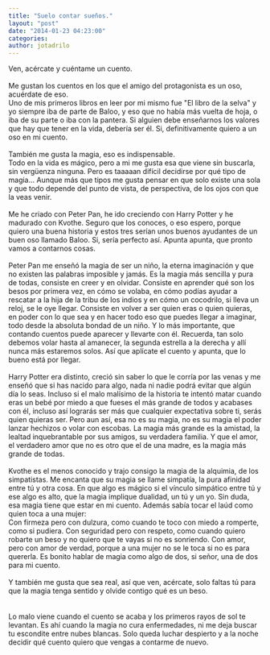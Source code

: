 ```yaml
---
title: "Suelo contar sueños."
layout: "post"
date: "2014-01-23 04:23:00"
categories: 
author: jotadrilo
---
```


<div class="css-full-post-content js-full-post-content">
Ven, acércate y cuéntame un cuento.<br /><br /><div style="text-align: left;">Me gustan los cuentos en los que el amigo del protagonista es un oso, acuérdate de eso.&nbsp;</div><div style="text-align: center;"><div style="text-align: left;">Uno de mis primeros libros en leer por mi mismo fue "El libro de la selva" y yo siempre iba de parte de Baloo, y eso que no había más vuelta de hoja, o iba de su parte o iba con la pantera. Si alguien debe enseñarnos los valores que hay que tener en la vida, debería ser él. Si, definitivamente quiero a un oso en mi cuento.</div></div><div style="text-align: center;"><div style="text-align: left;"><br /></div></div><div style="text-align: left;">También me gusta la magia, eso es indispensable.&nbsp;</div><div style="text-align: center;"><div style="text-align: right;"><div style="text-align: left;">Todo en la vida es mágico, pero a mi me gusta esa que viene sin buscarla, sin vergüenza ninguna. Pero es taaaaan difícil decidirse por qué tipo de magia... Aunque más que tipos me gusta pensar en que solo existe una sola y que todo depende del punto de vista, de perspectiva, de los ojos con que la veas venir.&nbsp;</div></div></div><div style="text-align: center;"><div style="text-align: right;"><div style="text-align: left;"><br /></div></div></div><div style="text-align: center;"><div style="text-align: right;"><div style="text-align: left;">Me he criado con Peter Pan, he ido creciendo con Harry Potter y he madurado con Kvothe. Seguro que los conoces, o eso espero, porque quiero una buena historia y estos tres serían unos buenos ayudantes de un buen oso llamado Baloo. Si, sería perfecto así. Apunta apunta, que pronto vamos a contarnos cosas.</div></div></div><div style="text-align: center;"><div style="text-align: right;"><div style="text-align: left;"><br /></div></div></div><div style="text-align: center;"><div style="text-align: right;"><div style="text-align: left;">Peter Pan me enseñó la magia de ser un niño, la eterna imaginación y que no existen las palabras imposible y jamás. Es la magia más sencilla y pura de todas, consiste en creer y en olvidar. Consiste en aprender qué son los besos por primera vez, en cómo se volaba, en cómo podías ayudar a rescatar a la hija de la tribu de los indios y en cómo un cocodrilo, si lleva un reloj, se le oye llegar. Consiste en volver a ser quien eras o quien quieras, en poder con lo que sea y en hacer todo eso que puedes llegar a imaginar, todo desde la absoluta bondad de un niño. Y lo más importante, que contando cuentos puede aparecer y llevarte con él. Recuerda, tan solo debemos volar hasta al amanecer, la segunda estrella a la derecha y allí nunca más estaremos solos. Así que aplícate el cuento y apunta, que lo bueno está por llegar.</div></div></div><div style="text-align: center;"><div style="text-align: right;"><div style="text-align: left;"><br /></div></div></div><div style="text-align: center;"><div style="text-align: right;"><div style="text-align: left;">Harry Potter era distinto, creció sin saber lo que le corría por las venas y me enseñó que si has nacido para algo, nada ni nadie podrá evitar que algún día lo seas. Incluso si el malo malísimo de la historia te intentó matar cuando eras un bebé por miedo a que fueses el más grande de todos y acabases con él, incluso así lograrás ser más que cualquier expectativa sobre ti, serás quien quieras ser. Pero aun así, esa no es su magia, no es su magia el poder lanzar hechizos o volar con escobas. La magia más grande es la amistad, la lealtad inquebrantable por sus amigos, su verdadera familia. Y que el amor, el verdadero amor que no es otro que el de una madre, es la magia más grande de todas.</div></div></div><div style="text-align: center;"><div style="text-align: right;"><div style="text-align: left;"><br /></div></div></div><div style="text-align: center;"><div style="text-align: right;"><div style="text-align: left;">Kvothe es el menos conocido y trajo consigo la magia de la alquimia, de los simpatistas. Me encanta que su magia se llame simpatía, la pura afinidad entre tú y otra cosa. En que algo es mágico si el vínculo simpático entre tú y ese algo es alto, que la magia implique dualidad, un tú y un yo. Sin duda, esa magia tiene que estar en mi cuento. Además sabía tocar el laúd como quien toca a una mujer:</div></div></div><div style="text-align: center;"><div style="text-align: right;"><div style="text-align: left;">Con firmeza pero con dulzura, como cuando te toco con miedo a romperte, como si pudiera. Con seguridad pero con respeto, como cuando quiero robarte un beso y no quiero que te vayas si no es sonriendo. Con amor, pero con amor de verdad, porque a una mujer no se le toca si no es para quererla. Es bonito hablar de magia como algo de dos, si señor, una de dos para mi cuento.</div></div></div><br />Y también me gusta que sea real, así que ven, acércate, solo faltas tú para que la magia tenga sentido y olvide contigo qué es un beso.<br /><br /><br />Lo malo viene cuando el cuento se acaba y los primeros rayos de sol te levantan. Es ahí cuando la magia no cura enfermedades, ni me deja buscar tu escondite entre nubes blancas. Solo queda luchar despierto y a la noche decidir qué cuento quiero que vengas a contarme de nuevo.
</div>
